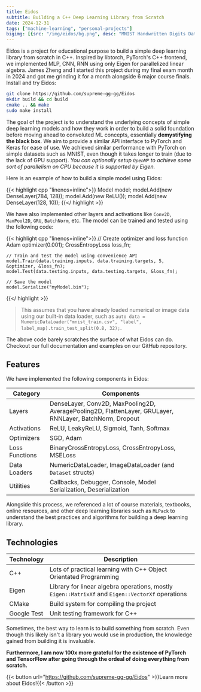 ```yaml
---
title: Eidos
subtitle: Building a C++ Deep Learning Library from Scratch
date: 2024-12-31
tags: ["machine-learning", "personal-projects"]
bigimg: [{src: "/img/eidos/bg.png", desc: "MNIST Handwritten Digits Dataset"}]
---
```


Eidos is a project for educational purpose to build a simple deep learning library from scratch in C++. Inspired by libtorch, PyTorch's C++ frontend, we implemented MLP, CNN, RNN using only Eigen for parallelized linear algebra. James Zheng and I started this project during my final exam month in 2024 and got me grinding it for a month alongside 6 major course finals. Install and try Eidos:

```bash
git clone https://github.com/supreme-gg-gg/Eidos
mkdir build && cd build
cmake .. && make
sudo make install
```

<!--more-->

The goal of the project is to understand the underlying concepts of simple deep learning models and how they work in order to build a solid foundation before moving ahead to convoluted ML concepts, essentially **demystifying the black box**. We aim to provide a similar API interface to PyTorch and Keras for ease of use. We achieved similar performance with PyTorch on simple datasets such as MNIST, even though it takes longer to train (due to the lack of GPU support). _You can optionally setup `OpenMP` to achieve some sort of parallelism on CPU because it is supported by Eigen._

Here is an example of how to build a simple model using Eidos:

{{< highlight cpp "linenos=inline">}}
    Model model;
    model.Add(new DenseLayer(784, 128));
    model.Add(new ReLU());
    model.Add(new DenseLayer(128, 10));
{{</ highlight >}}

<!-- ```cpp
Model model;
model.Add(new DenseLayer(784, 128));
model.Add(new ReLU());
model.Add(new DenseLayer(128, 10));
``` -->

We have also implemented other layers and activations like `Conv2D`, `MaxPool2D`, `GRU`, `BatchNorm`, etc. The model can be trained and tested using the following code:

{{< highlight cpp "linenos=inline">}}
    // Create optimizer and loss function
    Adam optimizer(0.001);
    CrossEntropyLoss loss_fn;

    // Train and test the model using convenience API
    model.Train(data.training.inputs, data.training.targets, 5, &optimizer, &loss_fn);
    model.Test(data.testing.inputs, data.testing.targets, &loss_fn);

    // Save the model
    model.Serialize("myModel.bin");
{{</ highlight >}}

<!-- ```cpp
// Create optimizer and loss function
Adam optimizer(0.001);
CrossEntropyLoss loss_fn;

// Train and test the model using convenience API
model.Train(data.training.inputs, data.training.targets, 5, &optimizer, &loss_fn);
model.Test(data.testing.inputs, data.testing.targets, &loss_fn);

// Save the model
model.Serialize("myModel.bin");
``` -->

> This assumes that you have already loaded numerical or image data using our built-in data loader, such as `auto data = NumericDataLoader("mnist_train.csv", "label", label_map).train_test_split(0.8, 32);`.

The above code barely scratches the surface of what Eidos can do. Checkout our full documentation and examples on our GitHub repository.

## Features

We have implemented the following components in Eidos:

| Category | Components |
|----------|------------|
| Layers   | DenseLayer, Conv2D, MaxPooling2D, AveragePooling2D, FlattenLayer, GRULayer, RNNLayer, BatchNorm, Dropout |
| Activations | ReLU, LeakyReLU, Sigmoid, Tanh, Softmax |
| Optimizers | SGD, Adam |
| Loss Functions | BinaryCrossEntropyLoss, CrossEntropyLoss, MSELoss |
| Data Loaders | NumericDataLoader, ImageDataLoader (and `Dataset` structs)|
| Utilities | Callbacks, Debugger, Console, Model Serialization, Deserialization |

Alongside this process, we referenced a lot of course materials, textbooks, online resources, and other deep learning libraries such as `MLPack` to understand the best practices and algorithms for building a deep learning library.

## Technologies

|Technology|Description|
|----------|-----------|
|C++|Lots of practical learning with C++ Object Orientated Programming|
|Eigen|Library for linear algebra operations, mostly `Eigen::MatrixXf` and `Eigen::VectorXf` operations|
|CMake|Build system for compiling the project|
|Google Test|Unit testing framework for C++|

Sometimes, the best way to learn is to build something from scratch. Even though this likely isn't a library you would use in production, the knowledge gained from building it is invaluable.

**Furthermore, I am now 100x more grateful for the existence of PyTorch and TensorFlow after going through the ordeal of doing everything from scratch.**

{{< button url="https://github.com/supreme-gg-gg/Eidos" >}}Learn more about Eidos!{{< /button >}}
